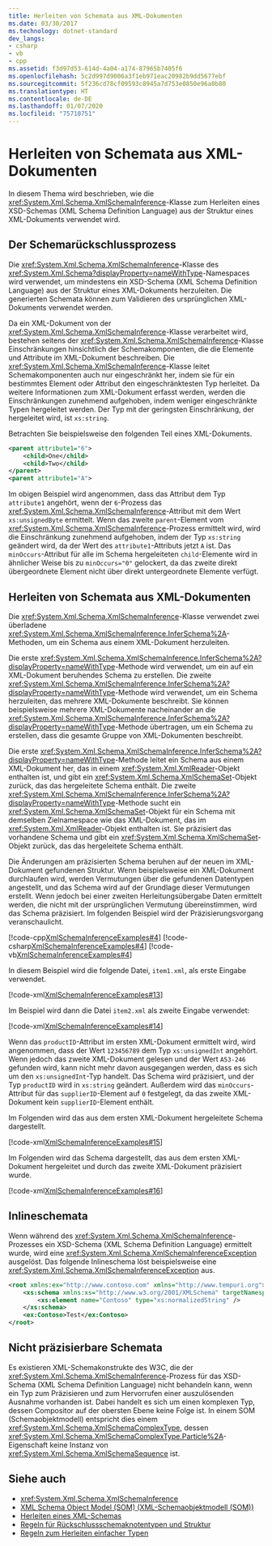 ```yaml
---
title: Herleiten von Schemata aus XML-Dokumenten
ms.date: 03/30/2017
ms.technology: dotnet-standard
dev_langs:
- csharp
- vb
- cpp
ms.assetid: f3d97d53-614d-4a04-a174-87965b7405f6
ms.openlocfilehash: 5c2d997d9006a3f1eb971eac20982b9dd5677ebf
ms.sourcegitcommit: 5f236cd78cf09593c8945a7d753e0850e96a0b80
ms.translationtype: HT
ms.contentlocale: de-DE
ms.lasthandoff: 01/07/2020
ms.locfileid: "75710751"
---
```

# <a name="inferring-schemas-from-xml-documents"></a>Herleiten von Schemata aus XML-Dokumenten
In diesem Thema wird beschrieben, wie die <xref:System.Xml.Schema.XmlSchemaInference>-Klasse zum Herleiten eines XSD-Schemas (XML Schema Definition Language) aus der Struktur eines XML-Dokuments verwendet wird.  
  
## <a name="the-schema-inference-process"></a>Der Schemarückschlussprozess  
 Die <xref:System.Xml.Schema.XmlSchemaInference>-Klasse des <xref:System.Xml.Schema?displayProperty=nameWithType>-Namespaces wird verwendet, um mindestens ein XSD-Schema (XML Schema Definition Language) aus der Struktur eines XML-Dokuments herzuleiten. Die generierten Schemata können zum Validieren des ursprünglichen XML-Dokuments verwendet werden.  
  
 Da ein XML-Dokument von der <xref:System.Xml.Schema.XmlSchemaInference>-Klasse verarbeitet wird, bestehen seitens der <xref:System.Xml.Schema.XmlSchemaInference>-Klasse Einschränkungen hinsichtlich der Schemakomponenten, die die Elemente und Attribute im XML-Dokument beschreiben. Die <xref:System.Xml.Schema.XmlSchemaInference>-Klasse leitet Schemakomponenten auch nur eingeschränkt her, indem sie für ein bestimmtes Element oder Attribut den eingeschränktesten Typ herleitet. Da weitere Informationen zum XML-Dokument erfasst werden, werden die Einschränkungen zunehmend aufgehoben, indem weniger eingeschränkte Typen hergeleitet werden. Der Typ mit der geringsten Einschränkung, der hergeleitet wird, ist `xs:string`.  
  
 Betrachten Sie beispielsweise den folgenden Teil eines XML-Dokuments.  
  
```xml  
<parent attribute1="6">  
    <child>One</child>  
    <child>Two</child>  
</parent>  
<parent attribute1="A">  
```  
  
 Im obigen Beispiel wird angenommen, dass das Attribut dem Typ `attribute1` angehört, wenn der `6`-Prozess das <xref:System.Xml.Schema.XmlSchemaInference>-Attribut mit dem Wert `xs:unsignedByte` ermittelt. Wenn das zweite `parent`-Element vom <xref:System.Xml.Schema.XmlSchemaInference>-Prozess ermittelt wird, wird die Einschränkung zunehmend aufgehoben, indem der Typ `xs:string` geändert wird, da der Wert des `attribute1`-Attributs jetzt `A` ist. Das `minOccurs`-Attribut für alle im Schema hergeleiteten `child`-Elemente wird in ähnlicher Weise bis zu `minOccurs="0"` gelockert, da das zweite direkt übergeordnete Element nicht über direkt untergeordnete Elemente verfügt.  
  
## <a name="inferring-schemas-from-xml-documents"></a>Herleiten von Schemata aus XML-Dokumenten  
 Die <xref:System.Xml.Schema.XmlSchemaInference>-Klasse verwendet zwei überladene <xref:System.Xml.Schema.XmlSchemaInference.InferSchema%2A>-Methoden, um ein Schema aus einem XML-Dokument herzuleiten.  
  
 Die erste <xref:System.Xml.Schema.XmlSchemaInference.InferSchema%2A?displayProperty=nameWithType>-Methode wird verwendet, um ein auf ein XML-Dokument beruhendes Schema zu erstellen. Die zweite <xref:System.Xml.Schema.XmlSchemaInference.InferSchema%2A?displayProperty=nameWithType>-Methode wird verwendet, um ein Schema herzuleiten, das mehrere XML-Dokumente beschreibt. Sie können beispielsweise mehrere XML-Dokumente nacheinander an die <xref:System.Xml.Schema.XmlSchemaInference.InferSchema%2A?displayProperty=nameWithType>-Methode übertragen, um ein Schema zu erstellen, dass die gesamte Gruppe von XML-Dokumenten beschreibt.  
  
 Die erste <xref:System.Xml.Schema.XmlSchemaInference.InferSchema%2A?displayProperty=nameWithType>-Methode leitet ein Schema aus einem XML-Dokument her, das in einem <xref:System.Xml.XmlReader>-Objekt enthalten ist, und gibt ein <xref:System.Xml.Schema.XmlSchemaSet>-Objekt zurück, das das hergeleitete Schema enthält. Die zweite <xref:System.Xml.Schema.XmlSchemaInference.InferSchema%2A?displayProperty=nameWithType>-Methode sucht ein <xref:System.Xml.Schema.XmlSchemaSet>-Objekt für ein Schema mit demselben Zielnamespace wie das XML-Dokument, das im <xref:System.Xml.XmlReader>-Objekt enthalten ist. Sie präzisiert das vorhandene Schema und gibt ein <xref:System.Xml.Schema.XmlSchemaSet>-Objekt zurück, das das hergeleitete Schema enthält.  
  
 Die Änderungen am präzisierten Schema beruhen auf der neuen im XML-Dokument gefundenen Struktur. Wenn beispielsweise ein XML-Dokument durchlaufen wird, werden Vermutungen über die gefundenen Datentypen angestellt, und das Schema wird auf der Grundlage dieser Vermutungen erstellt. Wenn jedoch bei einer zweiten Herleitungsübergabe Daten ermittelt werden, die nicht mit der ursprünglichen Vermutung übereinstimmen, wird das Schema präzisiert. Im folgenden Beispiel wird der Präzisierungsvorgang veranschaulicht.  
  
 [!code-cpp[XmlSchemaInferenceExamples#4](../../../../samples/snippets/cpp/VS_Snippets_Data/XmlSchemaInferenceExamples/CPP/XmlSchemaInferenceExamples.cpp#4)]
 [!code-csharp[XmlSchemaInferenceExamples#4](../../../../samples/snippets/csharp/VS_Snippets_Data/XmlSchemaInferenceExamples/CS/XmlSchemaInferenceExamples.cs#4)]
 [!code-vb[XmlSchemaInferenceExamples#4](../../../../samples/snippets/visualbasic/VS_Snippets_Data/XmlSchemaInferenceExamples/VB/XmlSchemaInferenceExamples.vb#4)]  
  
 In diesem Beispiel wird die folgende Datei, `item1.xml`, als erste Eingabe verwendet.  
  
 [!code-xml[XmlSchemaInferenceExamples#13](../../../../samples/snippets/xml/VS_Snippets_Data/XmlSchemaInferenceExamples/XML/item1.xml#13)]  
  
 Im Beispiel wird dann die Datei `item2.xml` als zweite Eingabe verwendet:  
  
 [!code-xml[XmlSchemaInferenceExamples#14](../../../../samples/snippets/xml/VS_Snippets_Data/XmlSchemaInferenceExamples/XML/item2.xml#14)]  
  
 Wenn das `productID`-Attribut im ersten XML-Dokument ermittelt wird, wird angenommen, dass der Wert `123456789` dem Typ `xs:unsignedInt` angehört. Wenn jedoch das zweite XML-Dokument gelesen und der Wert `A53-246` gefunden wird, kann nicht mehr davon ausgegangen werden, dass es sich um den `xs:unsignedInt`-Typ handelt. Das Schema wird präzisiert, und der Typ `productID` wird in `xs:string` geändert. Außerdem wird das `minOccurs`-Attribut für das `supplierID`-Element auf `0` festgelegt, da das zweite XML-Dokument kein `supplierID`-Element enthält.  
  
 Im Folgenden wird das aus dem ersten XML-Dokument hergeleitete Schema dargestellt.  
  
 [!code-xml[XmlSchemaInferenceExamples#15](../../../../samples/snippets/xml/VS_Snippets_Data/XmlSchemaInferenceExamples/XML/InferSchema1.xml#15)]  
  
 Im Folgenden wird das Schema dargestellt, das aus dem ersten XML-Dokument hergeleitet und durch das zweite XML-Dokument präzisiert wurde.  
  
 [!code-xml[XmlSchemaInferenceExamples#16](../../../../samples/snippets/xml/VS_Snippets_Data/XmlSchemaInferenceExamples/XML/InferSchema2.xml#16)]  
  
## <a name="inline-schemas"></a>Inlineschemata  
 Wenn während des <xref:System.Xml.Schema.XmlSchemaInference>-Prozesses ein XSD-Schema (XML Schema Definition Language) ermittelt wurde, wird eine <xref:System.Xml.Schema.XmlSchemaInferenceException> ausgelöst. Das folgende Inlineschema löst beispielsweise eine <xref:System.Xml.Schema.XmlSchemaInferenceException> aus.  
  
```xml  
<root xmlns:ex="http://www.contoso.com" xmlns="http://www.tempuri.org">  
    <xs:schema xmlns:xs="http://www.w3.org/2001/XMLSchema" targetNamespace="http://www.contoso.com">  
        <xs:element name="Contoso" type="xs:normalizedString" />  
    </xs:schema>  
    <ex:Contoso>Test</ex:Contoso>  
</root>  
```  
  
## <a name="schemas-that-cannot-be-refined"></a>Nicht präzisierbare Schemata  
 Es existieren XML-Schemakonstrukte des W3C, die der <xref:System.Xml.Schema.XmlSchemaInference>-Prozess für das XSD-Schema (XML Schema Definition Language) nicht behandeln kann, wenn ein Typ zum Präzisieren und zum Hervorrufen einer auszulösenden Ausnahme vorhanden ist. Dabei handelt es sich um einen komplexen Typ, dessen Compositor auf der obersten Ebene keine Folge ist. In einem SOM (Schemaobjektmodell) entspricht dies einem <xref:System.Xml.Schema.XmlSchemaComplexType>, dessen <xref:System.Xml.Schema.XmlSchemaComplexType.Particle%2A>-Eigenschaft keine Instanz von <xref:System.Xml.Schema.XmlSchemaSequence> ist.  
  
## <a name="see-also"></a>Siehe auch

- <xref:System.Xml.Schema.XmlSchemaInference>
- [XML Schema Object Model (SOM) (XML-Schemaobjektmodell (SOM))](../../../../docs/standard/data/xml/xml-schema-object-model-som.md)
- [Herleiten eines XML-Schemas](../../../../docs/standard/data/xml/inferring-an-xml-schema.md)
- [Regeln für Rückschlussschemaknotentypen und Struktur](../../../../docs/standard/data/xml/rules-for-inferring-schema-node-types-and-structure.md)
- [Regeln zum Herleiten einfacher Typen](../../../../docs/standard/data/xml/rules-for-inferring-simple-types.md)
